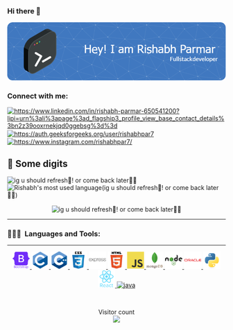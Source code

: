 ### Hi there 👋

<img src='github-header-image.png' />

<!--
**Rishabh3243/Rishabh3243** is a ✨ _special_ ✨ repository because its `README.md` (this file) appears on your GitHub profile.

Here are some ideas to get you started:

- 🔭 I’m currently working on ...
- 🌱 I’m currently learning ...
- 👯 I’m looking to collaborate on ...
- 🤔 I’m looking for help with ...
- 💬 Ask me about ...
- 📫 How to reach me: ...
- 😄 Pronouns: ...
- ⚡ Fun fact: ...
-->
<h3 align="left">Connect with me:</h3>
<p align="left">

<a href="https://linkedin.com/in/https://www.linkedin.com/in/rishabh-parmar-650541200?lipi=urn%3ali%3apage%3ad_flagship3_profile_view_base_contact_details%3bn2z39ooxrnekjqd0ggebsg%3d%3d" target="_blank">
<img align="center" src="https://raw.githubusercontent.com/rahuldkjain/github-profile-readme-generator/master/src/images/icons/Social/linked-in-alt.svg" alt="https://www.linkedin.com/in/rishabh-parmar-650541200?lipi=urn%3ali%3apage%3ad_flagship3_profile_view_base_contact_details%3bn2z39ooxrnekjqd0ggebsg%3d%3d" height="30" width="40" /></a>
<a href="https://auth.geeksforgeeks.org/user/https://auth.geeksforgeeks.org/user/rishabhpar7" target="_blank"><img align="center" src="https://raw.githubusercontent.com/rahuldkjain/github-profile-readme-generator/master/src/images/icons/Social/geeks-for-geeks.svg" alt="https://auth.geeksforgeeks.org/user/rishabhpar7" height="30" width="40" /></a>
<a href="https://www.instagram.com/rishabhpar7/" target="_blank"><img align="center" src="https://raw.githubusercontent.com/rahuldkjain/github-profile-readme-generator/master/src/images/icons/Social/instagram.svg" alt="https://www.instagram.com/rishabhpar7/" height="30" width="40" /></a>
</p>
<!--
## 🛠 &nbsp;Tech Stack
<br>
Languages : 
![C](https://img.shields.io/badge/-C-05122A?style=flat&logo=C&logoColor=A8B9CC)&nbsp;
![C++](https://img.shields.io/badge/-C++-05122A?style=flat&logo=C%2B%2B&logoColor=00599C)&nbsp;
![HTML](https://img.shields.io/badge/-HTML-05122A?style=flat&logo=HTML5)&nbsp;
        ![CSS](https://img.shields.io/badge/-CSS-05122A?style=flat&logo=CSS3&logoColor=1572B6)&nbsp;
        ![JavaScript](https://img.shields.io/badge/-JavaScript-05122A?style=flat&logo=javascript)&nbsp;
<br/>
Libraries and frameworks : 
      ![React JS](https://img.shields.io/badge/-ReactJs-05122A?style=flat&logo=react)&nbsp;
<br/>      
Databases : 
      ![Firebase](https://img.shields.io/badge/-Firebase-05122A?style=flat&logo=firebase&logoColor=%1360DAFB)&nbsp;
      ![SQL](https://img.shields.io/badge/-SQL-05122A?style=flat&logo=oraclesql&logoColor=%2361DAFB)&nbsp;
      ![MySQL](https://img.shields.io/badge/-MySQL-05122A?style=flat&logo=mysql&logoColor=%2361DAFB)&nbsp;
<br/>
Tools : 
      ![Git](https://img.shields.io/badge/-Git-05122A?style=flat&logo=git)&nbsp;
      ![GitHub](https://img.shields.io/badge/-GitHub-05122A?style=flat&logo=github)&nbsp;
      ![Visual Studio Code](https://img.shields.io/badge/-Visual%20Studio%20Code-05122A?style=flat&logo=visual-studio-code&logoColor=007ACC)&nbsp;
      ![CodePen](https://img.shields.io/badge/Codepen-05122A?style=flat&logo=codepen&logoColor=white)&nbsp;
<br/>
Designing : 
      ![Canva](https://img.shields.io/badge/Canva-05122A?style=flat&logo=Canva&logoColor=%2300C4CC)&nbsp;
      ![Figma](https://img.shields.io/badge/figma-05122A?style=flat&logo=figma&logoColor=%23F24E1E)&nbsp;
 -->     
      
<!--![Rishabh's GitHub stats](https://github-readme-stats.vercel.app/api?username=Rishabh3243&show_icons=true&theme=radical)

[![Top Langs](https://github-readme-stats.vercel.app/api/top-langs/?username=Rishabh3243&layout=compact)](https://github.com/anuraghazra/github-readme-stats)

<p><img align="center" src="https://github-readme-streak-stats.herokuapp.com/?user=rishabh3243&" alt="rishabh3243" /></p>-->


## 🔢 Some digits

<p aligne="center">
<img src="https://github-readme-stats.vercel.app/api?username=Rishabh3243&show_icons=true&theme=radical" alt="ig u should refresh🧐! or come back later🐱‍💻" />
<img alt="Rishabh's most used language(ig u should refresh🧐! or come back later🐱‍💻)" src="https://github-readme-stats.vercel.app/api/top-langs/?username=Rishabh3243&langs_count=8&count_private=true&layout=compact&theme=tokyonight&hide_border=true" height="200px" width="340px"/></a>
<center>
<img align="center" height="200px" width="410px" src="https://github-readme-streak-stats.herokuapp.com/?user=Rishabh3243&theme=tokyonight" alt="ig u should refresh🧐! or come back later🐱‍💻" />
</center>
</p>

<hr>




### 👨🏻‍💻 &nbsp;Languages and Tools:
---

<p align="center"> 
  <a href="https://getbootstrap.com" target="_blank" rel="noreferrer"> <img src="https://raw.githubusercontent.com/devicons/devicon/master/icons/bootstrap/bootstrap-plain-wordmark.svg" alt="bootstrap" width="40" height="40"/> </a> 
  <a href="https://www.cprogramming.com/" target="_blank" rel="noreferrer"> <img src="https://raw.githubusercontent.com/devicons/devicon/master/icons/c/c-original.svg" alt="c" width="40" height="40"/> </a> 
  <a href="https://www.w3schools.com/cpp/" target="_blank" rel="noreferrer"> <img src="https://raw.githubusercontent.com/devicons/devicon/master/icons/cplusplus/cplusplus-original.svg" alt="cplusplus" width="40" height="40"/> </a> 
  <a href="https://www.w3schools.com/css/" target="_blank" rel="noreferrer"> <img src="https://raw.githubusercontent.com/devicons/devicon/master/icons/css3/css3-original-wordmark.svg" alt="css3" width="40" height="40"/> </a> 
  <a href="https://expressjs.com" target="_blank" rel="noreferrer"> <img src="https://raw.githubusercontent.com/devicons/devicon/master/icons/express/express-original-wordmark.svg" alt="express" width="40" height="40"/> </a> 
  <a href="https://www.w3.org/html/" target="_blank" rel="noreferrer"> <img src="https://raw.githubusercontent.com/devicons/devicon/master/icons/html5/html5-original-wordmark.svg" alt="html5" width="40" height="40"/> </a> 
  <a href="https://developer.mozilla.org/en-US/docs/Web/JavaScript" target="_blank" rel="noreferrer"> <img src="https://raw.githubusercontent.com/devicons/devicon/master/icons/javascript/javascript-original.svg" alt="javascript" width="40" height="40"/> </a> 
  <a href="https://www.mongodb.com/" target="_blank" rel="noreferrer"> <img src="https://raw.githubusercontent.com/devicons/devicon/master/icons/mongodb/mongodb-original-wordmark.svg" alt="mongodb" width="40" height="40"/> </a> 
 <a href="https://nodejs.org" target="_blank" rel="noreferrer"> <img src="https://raw.githubusercontent.com/devicons/devicon/master/icons/nodejs/nodejs-original-wordmark.svg" alt="nodejs" width="40" height="40"/> </a> 
  <a href="https://www.oracle.com/" target="_blank" rel="noreferrer"> <img src="https://raw.githubusercontent.com/devicons/devicon/master/icons/oracle/oracle-original.svg" alt="oracle" width="40" height="40"/> </a> 
 <a href="https://www.python.org" target="_blank" rel="noreferrer"> <img src="https://raw.githubusercontent.com/devicons/devicon/master/icons/python/python-original.svg" alt="python" width="40" height="40"/> </a> 
  <a href="https://reactjs.org/" target="_blank" rel="noreferrer"> <img src="https://raw.githubusercontent.com/devicons/devicon/master/icons/react/react-original-wordmark.svg" alt="react" width="40" height="40"/> </a>
  <a href="https://www.java.com/en/" target="_blank" rel="noreferrer"> <img src="https://cdn.jsdelivr.net/gh/devicons/devicon@latest/icons/java/java-original-wordmark.svg" alt="java" width="40" height="40"/> </a>
</p>



<br />




<p align="center"> 
  Visitor count<br>
  <img src="https://profile-counter.glitch.me/Rishabh3243/count.svg" />
</p>





<!--![Footer](pngwing.com.png)-->
